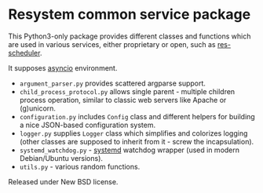 Resystem common service package
===============================

This Python3-only package provides different classes and functions
which are used in various services, either proprietary or open,
such as [res-scheduler](https://github.com/AngryDevelopersLLC/res-scheduler).

It supposes [asyncio](http://asyncio.org/) environment.

* `argument_parser.py` provides scattered argparse support.
* `child_process_protocol.py` allows single parent - multiple
  children process operation, similar to classic web servers like
  Apache or (g)unicorn.
* `configuration.py` includes `Config` class and different helpers for
  building a nice JSON-based configuration system.
* `logger.py` supplies `Logger` class which simplifies and colorizes
  logging (other classes are supposed to inherit from it - screw
  the incapsulation).
* `systemd_watchdog.py` - [systemd](https://en.wikipedia.org/wiki/Systemd)
  watchdog wrapper (used in modern Debian/Ubuntu versions).
* `utils.py` - various random functions.

Released under New BSD license.
